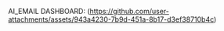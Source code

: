 AI_EMAIL DASHBOARD:
(https://github.com/user-attachments/assets/943a4230-7b9d-451a-8b17-d3ef38710b4c)
